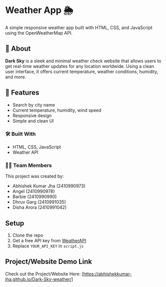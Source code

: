 # Weather App 🌦️

A simple responsive weather app built with HTML, CSS, and JavaScript using the OpenWeatherMap API.

## 📌 About
**Dark Sky** is a sleek and minimal weather check website that allows users to get real-time weather updates for any location worldwide. Using a clean user interface, it offers current temperature, weather conditions, humidity, and more.


## 🚀 Features
- Search by city name
- Current temperature, humidity, wind speed
- Responsive design
- Simple and clean UI

### 🛠️ Built With
- HTML, CSS, JavaScript
- Weather API

### 👨‍💻 Team Members
This project was created by:
- Abhishek Kumar Jha (2410990973)
- Angel (2410990978)
- Barbie (2410990990)
- Dhruv Garg (2410991035)
- Disha Arora (2410991042)

## Setup
1. Clone the repo
2. Get a free API key from [WeatherAPI](https://www.weatherapi.com/)
3. Replace `YOUR_API_KEY` in `script.js`

## Project/Website Demo Link
Check out the Project/Website Here: [https://abhishekkumar-jha.github.io/Dark-Sky-weather/]
